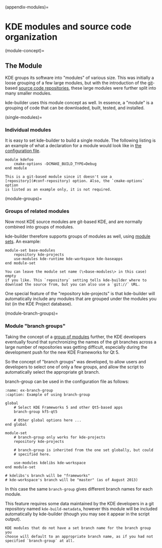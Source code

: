 (appendix-modules)=
# KDE modules and source code organization

(module-concept)=
## The Module

KDE groups its software into "modules" of various size. This was
initially a loose grouping of a few large modules, but with the
introduction of the [git](https://git-scm.com/)-based [source code
repositories](https://commits.kde.org/), these large modules were
further split into many smaller modules.

kde-builder uses this module concept as well. In essence, a "module" is
a grouping of code that can be downloaded, built, tested, and installed.

(single-modules)=
### Individual modules

It is easy to set kde-builder to build a single module. The following
listing is an example of what a declaration for a module would
look like in [the configuration file](../kdesrc-buildrc/kdesrc-buildrc-overview).

```text
module kdefoo
    cmake-options -DCMAKE_BUILD_TYPE=Debug
end module
```

```{tip}
This is a git-based module since it doesn't use a
[repository](#conf-repository) option. Also, the `cmake-options` option
is listed as an example only, it is not required.
```

(module-groups)=
### Groups of related modules

Now most KDE source modules are git-based KDE, and are normally combined
into groups of modules.

kde-builder therefore supports groups of modules as well, using [module
sets](#module-sets). An example:

```text
module-set base-modules
    repository kde-projects
    use-modules kde-runtime kde-workspace kde-baseapps
end module-set
```

```{tip}
You can leave the module set name (\<base-modules\> in this case) empty
if you like. This `repository` setting tells kde-builder where to
download the source from, but you can also use a `git://` URL.
```

One special feature of the "repository kde-projects" is that
kde-builder will automatically include any modules that are grouped
under the modules you list (in the KDE Project database).

(module-branch-groups)=
### Module "branch groups"

Taking the concept of a [group of modules](#module-groups) further, the
KDE developers eventually found that synchronizing the names of the git
branches across a large number of repositories was getting difficult,
especially during the development push for the new KDE Frameworks for Qt 5.

So the concept of "branch groups" was developed, to allow users and
developers to select one of only a few groups, and allow the script to
automatically select the appropriate git branch.

branch-group can be used in the configuration file as follows:

```{code-block} text
:name: ex-branch-group
:caption: Example of using branch-group

global
    # Select KDE Frameworks 5 and other Qt5-based apps
    branch-group kf5-qt5

    # Other global options here ...
end global

module-set
    # branch-group only works for kde-projects
    repository kde-projects

    # branch-group is inherited from the one set globally, but could
    # specified here.

    use-modules kdelibs kde-workspace
end module-set

# kdelibs's branch will be "frameworks"
# kde-workspace's branch will be "master" (as of August 2013)
```

In this case the same `branch-group` gives different branch names for
each module.

This feature requires some data maintained by the KDE developers in a
git repository named `kde-build-metadata`, however this module will be
included automatically by kde-builder (though you may see it appear in
the script output).

```{tip}
KDE modules that do not have a set branch name for the branch group you
choose will default to an appropriate branch name, as if you had not
specified `branch-group` at all.
```

